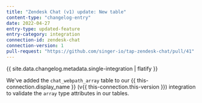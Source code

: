 ```yaml
---
title: "Zendesk Chat (v1) update: New table"
content-type: "changelog-entry"
date: 2022-04-27
entry-type: updated-feature
entry-category: integration
connection-id: zendesk-chat
connection-version: 1
pull-request: "https://github.com/singer-io/tap-zendesk-chat/pull/41"
---
```

{{ site.data.changelog.metadata.single-integration | flatify }}

We've added the `chat_webpath_array` table to our {{ this-connection.display_name }} (v{{ this-connection.this-version }}) integration to validate the `array` type attributes in our tables. 